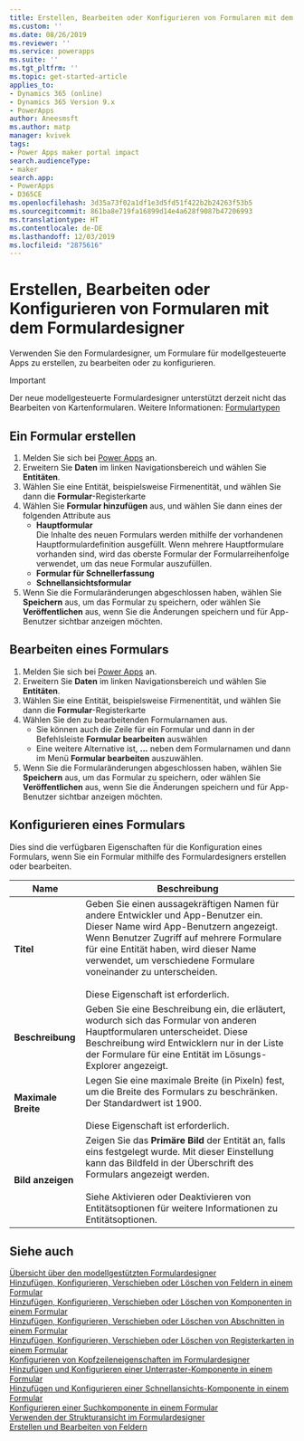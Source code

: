 ```yaml
---
title: Erstellen, Bearbeiten oder Konfigurieren von Formularen mit dem modellgesteuerten Formulardesigner | MicrosoftDocs
ms.custom: ''
ms.date: 08/26/2019
ms.reviewer: ''
ms.service: powerapps
ms.suite: ''
ms.tgt_pltfrm: ''
ms.topic: get-started-article
applies_to:
- Dynamics 365 (online)
- Dynamics 365 Version 9.x
- PowerApps
author: Aneesmsft
ms.author: matp
manager: kvivek
tags:
- Power Apps maker portal impact
search.audienceType:
- maker
search.app:
- PowerApps
- D365CE
ms.openlocfilehash: 3d35a73f02a1df1e3d5fd51f422b2b24263f53b5
ms.sourcegitcommit: 861ba8e719fa16899d14e4a628f9087b47206993
ms.translationtype: HT
ms.contentlocale: de-DE
ms.lasthandoff: 12/03/2019
ms.locfileid: "2875616"
---
```

# <a name="create-edit-or-configure-forms-using-the-form-designer"></a>Erstellen, Bearbeiten oder Konfigurieren von Formularen mit dem Formulardesigner 
Verwenden Sie den Formulardesigner, um Formulare für modellgesteuerte Apps zu erstellen, zu bearbeiten oder zu konfigurieren. 

> [!IMPORTANT]
> Der neue modellgesteuerte Formulardesigner unterstützt derzeit nicht das Bearbeiten von Kartenformularen. Weitere Informationen: [Formulartypen](types-forms.md)

## <a name="create-a-form"></a>Ein Formular erstellen 
1. Melden Sie sich bei [Power Apps](https://make.powerapps.com/?utm_source=padocs&utm_medium=linkinadoc&utm_campaign=referralsfromdoc) an. 
2. Erweitern Sie **Daten** im linken Navigationsbereich und wählen Sie **Entitäten**. 
3. Wählen Sie eine Entität, beispielsweise Firmenentität, und wählen Sie dann die **Formular**-Registerkarte 
4. Wählen Sie **Formular hinzufügen** aus, und wählen Sie dann eines der folgenden Attribute aus
    - **Hauptformular**  
    Die Inhalte des neuen Formulars werden mithilfe der vorhandenen Hauptformulardefinition ausgefüllt. Wenn mehrere Hauptformulare vorhanden sind, wird das oberste Formular der Formularreihenfolge verwendet, um das neue Formular auszufüllen. 
    - **Formular für Schnellerfassung**
    - **Schnellansichtsformular**
5. Wenn Sie die Formularänderungen abgeschlossen haben, wählen Sie **Speichern** aus, um das Formular zu speichern, oder wählen Sie **Veröffentlichen** aus, wenn Sie die Änderungen speichern und für App-Benutzer sichtbar anzeigen möchten.  

## <a name="edit-a-form"></a>Bearbeiten eines Formulars 
1. Melden Sie sich bei [Power Apps](https://make.powerapps.com/?utm_source=padocs&utm_medium=linkinadoc&utm_campaign=referralsfromdoc) an. 
2. Erweitern Sie **Daten** im linken Navigationsbereich und wählen Sie **Entitäten**. 
3. Wählen Sie eine Entität, beispielsweise Firmenentität, und wählen Sie dann die **Formular**-Registerkarte
4. Wählen Sie den zu bearbeitenden Formularnamen aus.  
    - Sie können auch die Zeile für ein Formular und dann in der Befehlsleiste **Formular bearbeiten** auswählen
    - Eine weitere Alternative ist, **...** neben dem Formularnamen und dann im Menü **Formular bearbeiten** auszuwählen. 
5. Wenn Sie die Formularänderungen abgeschlossen haben, wählen Sie **Speichern** aus, um das Formular zu speichern, oder wählen Sie **Veröffentlichen** aus, wenn Sie die Änderungen speichern und für App-Benutzer sichtbar anzeigen möchten. 

## <a name="configure-a-form"></a>Konfigurieren eines Formulars
Dies sind die verfügbaren Eigenschaften für die Konfiguration eines Formulars, wenn Sie ein Formular mithilfe des Formulardesigners erstellen oder bearbeiten.

|Name  |Beschreibung  |
|---------|---------|
|**Titel**  | Geben Sie einen aussagekräftigen Namen für andere Entwickler und App-Benutzer ein. Dieser Name wird App-Benutzern angezeigt. Wenn Benutzer Zugriff auf mehrere Formulare für eine Entität haben, wird dieser Name verwendet, um verschiedene Formulare voneinander zu unterscheiden. <br /><br />Diese Eigenschaft ist erforderlich. |
|**Beschreibung** |  Geben Sie eine Beschreibung ein, die erläutert, wodurch sich das Formular von anderen Hauptformularen unterscheidet. Diese Beschreibung wird Entwicklern nur in der Liste der Formulare für eine Entität im Lösungs-Explorer angezeigt. |
|**Maximale Breite** | Legen Sie eine maximale Breite (in Pixeln) fest, um die Breite des Formulars zu beschränken. Der Standardwert ist 1900. <br /><br />Diese Eigenschaft ist erforderlich. |
|**Bild anzeigen** | Zeigen Sie das **Primäre Bild** der Entität an, falls eins festgelegt wurde. Mit dieser Einstellung kann das Bildfeld in der Überschrift des Formulars angezeigt werden. <br /><br /> Siehe Aktivieren oder Deaktivieren von Entitätsoptionen für weitere Informationen zu Entitätsoptionen. |

## <a name="see-also"></a>Siehe auch
[Übersicht über den modellgestützten Formulardesigner](form-designer-overview.md)  
[Hinzufügen, Konfigurieren, Verschieben oder Löschen von Feldern in einem Formular](add-move-or-delete-fields-on-form.md)  
[Hinzufügen, Konfigurieren, Verschieben oder Löschen von Komponenten in einem Formular](add-move-configure-or-delete-components-on-form.md)  
[Hinzufügen, Konfigurieren, Verschieben oder Löschen von Abschnitten in einem Formular](add-move-or-delete-sections-on-form.md)  
[Hinzufügen, Konfigurieren, Verschieben oder Löschen von Registerkarten in einem Formular](add-move-or-delete-tabs-on-form.md)  
[Konfigurieren von Kopfzeileneigenschaften im Formulardesigner](form-designer-header-properties.md)  
[Hinzufügen und Konfigurieren einer Unterraster-Komponente in einem Formular](form-designer-add-configure-subgrid.md)  
[Hinzufügen und Konfigurieren einer Schnellansichts-Komponente in einem Formular](form-designer-add-configure-quickview.md)  
[Konfigurieren einer Suchkomponente in einem Formular](form-designer-add-configure-lookup.md)  
[Verwenden der Strukturansicht im Formulardesigner](using-tree-view-on-form.md)  
[Erstellen und Bearbeiten von Feldern](../common-data-service/create-edit-field-portal.md)  
